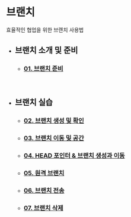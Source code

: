 # **브랜치**
효율적인 협업을 위한 브랜치 사용법

- ## **브랜치 소개 및 준비**
    - ### [01. 브랜치 준비](6주차1,2.md)

<br>

- ## **브랜치 실습**
    - ### [02. 브랜치 생성 및 확인](6-3,6-4정리.md)
    - ### [03. 브랜치 이동 및 공간](6-5,6.md)
    - ### [04. HEAD 포인터 & 브랜치 생성과 이동](6주차7-8.md)
    - ### [05. 원격 브랜치](09_remote-branch.md)
    - ### [06. 브랜치 전송](10_branch-push.md)
    - ### [07. 브랜치 삭제](11_branch-remove.md)
